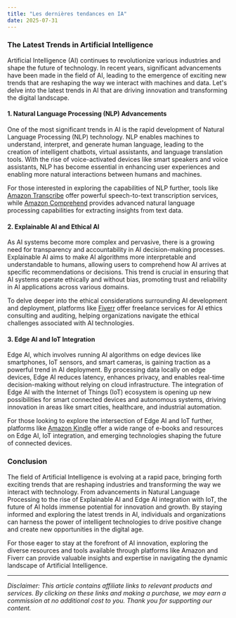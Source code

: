 ```yaml
---
title: "Les dernières tendances en IA"
date: 2025-07-31
---
```


### The Latest Trends in Artificial Intelligence

Artificial Intelligence (AI) continues to revolutionize various industries and shape the future of technology. In recent years, significant advancements have been made in the field of AI, leading to the emergence of exciting new trends that are reshaping the way we interact with machines and data. Let's delve into the latest trends in AI that are driving innovation and transforming the digital landscape.

#### 1. **Natural Language Processing (NLP) Advancements**
One of the most significant trends in AI is the rapid development of Natural Language Processing (NLP) technology. NLP enables machines to understand, interpret, and generate human language, leading to the creation of intelligent chatbots, virtual assistants, and language translation tools. With the rise of voice-activated devices like smart speakers and voice assistants, NLP has become essential in enhancing user experiences and enabling more natural interactions between humans and machines.

For those interested in exploring the capabilities of NLP further, tools like [Amazon Transcribe](https://www.amazon.fr/tbyb/huc?tag=zenzen0d-21France) offer powerful speech-to-text transcription services, while [Amazon Comprehend](https://www.amazon.fr/amazonprime?_encoding=UTF8&primeCampaignId=prime_assoc_ft&tag=zenzen0d-21France) provides advanced natural language processing capabilities for extracting insights from text data.

#### 2. **Explainable AI and Ethical AI**
As AI systems become more complex and pervasive, there is a growing need for transparency and accountability in AI decision-making processes. Explainable AI aims to make AI algorithms more interpretable and understandable to humans, allowing users to comprehend how AI arrives at specific recommendations or decisions. This trend is crucial in ensuring that AI systems operate ethically and without bias, promoting trust and reliability in AI applications across various domains.

To delve deeper into the ethical considerations surrounding AI development and deployment, platforms like [Fiverr](https://go.fiverr.com/visit/?bta=1071918&brand=fiverrmarketplace) offer freelance services for AI ethics consulting and auditing, helping organizations navigate the ethical challenges associated with AI technologies.

#### 3. **Edge AI and IoT Integration**
Edge AI, which involves running AI algorithms on edge devices like smartphones, IoT sensors, and smart cameras, is gaining traction as a powerful trend in AI deployment. By processing data locally on edge devices, Edge AI reduces latency, enhances privacy, and enables real-time decision-making without relying on cloud infrastructure. The integration of Edge AI with the Internet of Things (IoT) ecosystem is opening up new possibilities for smart connected devices and autonomous systems, driving innovation in areas like smart cities, healthcare, and industrial automation.

For those looking to explore the intersection of Edge AI and IoT further, platforms like [Amazon Kindle](https://www.amazon.fr/kindle-dbs/hz/signup?tag=zenzen0d-21France) offer a wide range of e-books and resources on Edge AI, IoT integration, and emerging technologies shaping the future of connected devices.

### Conclusion
The field of Artificial Intelligence is evolving at a rapid pace, bringing forth exciting trends that are reshaping industries and transforming the way we interact with technology. From advancements in Natural Language Processing to the rise of Explainable AI and Edge AI integration with IoT, the future of AI holds immense potential for innovation and growth. By staying informed and exploring the latest trends in AI, individuals and organizations can harness the power of intelligent technologies to drive positive change and create new opportunities in the digital age.

For those eager to stay at the forefront of AI innovation, exploring the diverse resources and tools available through platforms like Amazon and Fiverr can provide valuable insights and expertise in navigating the dynamic landscape of Artificial Intelligence.

---
*Disclaimer: This article contains affiliate links to relevant products and services. By clicking on these links and making a purchase, we may earn a commission at no additional cost to you. Thank you for supporting our content.*